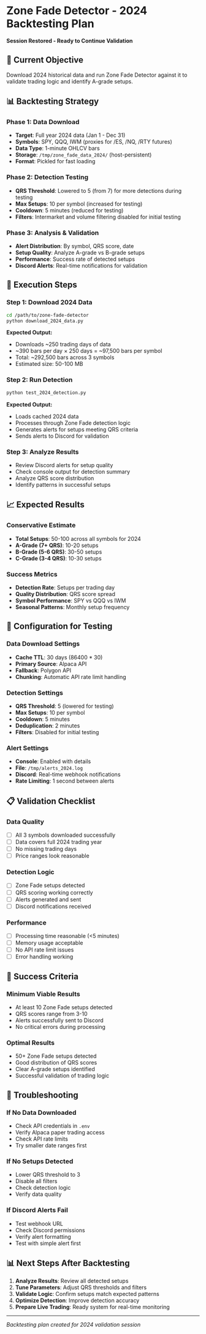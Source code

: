 # Zone Fade Detector - 2024 Backtesting Plan
**Session Restored - Ready to Continue Validation**

## 🎯 **Current Objective**
Download 2024 historical data and run Zone Fade Detector against it to validate trading logic and identify A-grade setups.

## 📊 **Backtesting Strategy**

### Phase 1: Data Download
- **Target**: Full year 2024 data (Jan 1 - Dec 31)
- **Symbols**: SPY, QQQ, IWM (proxies for /ES, /NQ, /RTY futures)
- **Data Type**: 1-minute OHLCV bars
- **Storage**: `/tmp/zone_fade_data_2024/` (host-persistent)
- **Format**: Pickled for fast loading

### Phase 2: Detection Testing
- **QRS Threshold**: Lowered to 5 (from 7) for more detections during testing
- **Max Setups**: 10 per symbol (increased for testing)
- **Cooldown**: 5 minutes (reduced for testing)
- **Filters**: Intermarket and volume filtering disabled for initial testing

### Phase 3: Analysis & Validation
- **Alert Distribution**: By symbol, QRS score, date
- **Setup Quality**: Analyze A-grade vs B-grade setups
- **Performance**: Success rate of detected setups
- **Discord Alerts**: Real-time notifications for validation

## 🚀 **Execution Steps**

### Step 1: Download 2024 Data
```bash
cd /path/to/zone-fade-detector
python download_2024_data.py
```

**Expected Output:**
- Downloads ~250 trading days of data
- ~390 bars per day × 250 days = ~97,500 bars per symbol
- Total: ~292,500 bars across 3 symbols
- Estimated size: 50-100 MB

### Step 2: Run Detection
```bash
python test_2024_detection.py
```

**Expected Output:**
- Loads cached 2024 data
- Processes through Zone Fade detection logic
- Generates alerts for setups meeting QRS criteria
- Sends alerts to Discord for validation

### Step 3: Analyze Results
- Review Discord alerts for setup quality
- Check console output for detection summary
- Analyze QRS score distribution
- Identify patterns in successful setups

## 📈 **Expected Results**

### Conservative Estimate
- **Total Setups**: 50-100 across all symbols for 2024
- **A-Grade (7+ QRS)**: 10-20 setups
- **B-Grade (5-6 QRS)**: 30-50 setups
- **C-Grade (3-4 QRS)**: 10-30 setups

### Success Metrics
- **Detection Rate**: Setups per trading day
- **Quality Distribution**: QRS score spread
- **Symbol Performance**: SPY vs QQQ vs IWM
- **Seasonal Patterns**: Monthly setup frequency

## 🔧 **Configuration for Testing**

### Data Download Settings
- **Cache TTL**: 30 days (86400 * 30)
- **Primary Source**: Alpaca API
- **Fallback**: Polygon API
- **Chunking**: Automatic API rate limit handling

### Detection Settings
- **QRS Threshold**: 5 (lowered for testing)
- **Max Setups**: 10 per symbol
- **Cooldown**: 5 minutes
- **Deduplication**: 2 minutes
- **Filters**: Disabled for initial testing

### Alert Settings
- **Console**: Enabled with details
- **File**: `/tmp/alerts_2024.log`
- **Discord**: Real-time webhook notifications
- **Rate Limiting**: 1 second between alerts

## 📋 **Validation Checklist**

### Data Quality
- [ ] All 3 symbols downloaded successfully
- [ ] Data covers full 2024 trading year
- [ ] No missing trading days
- [ ] Price ranges look reasonable

### Detection Logic
- [ ] Zone Fade setups detected
- [ ] QRS scoring working correctly
- [ ] Alerts generated and sent
- [ ] Discord notifications received

### Performance
- [ ] Processing time reasonable (<5 minutes)
- [ ] Memory usage acceptable
- [ ] No API rate limit issues
- [ ] Error handling working

## 🎯 **Success Criteria**

### Minimum Viable Results
- At least 10 Zone Fade setups detected
- QRS scores range from 3-10
- Alerts successfully sent to Discord
- No critical errors during processing

### Optimal Results
- 50+ Zone Fade setups detected
- Good distribution of QRS scores
- Clear A-grade setups identified
- Successful validation of trading logic

## 🚨 **Troubleshooting**

### If No Data Downloaded
- Check API credentials in `.env`
- Verify Alpaca paper trading access
- Check API rate limits
- Try smaller date ranges first

### If No Setups Detected
- Lower QRS threshold to 3
- Disable all filters
- Check detection logic
- Verify data quality

### If Discord Alerts Fail
- Test webhook URL
- Check Discord permissions
- Verify alert formatting
- Test with simple alert first

## 📊 **Next Steps After Backtesting**

1. **Analyze Results**: Review all detected setups
2. **Tune Parameters**: Adjust QRS thresholds and filters
3. **Validate Logic**: Confirm setups match expected patterns
4. **Optimize Detection**: Improve detection accuracy
5. **Prepare Live Trading**: Ready system for real-time monitoring

---
*Backtesting plan created for 2024 validation session*